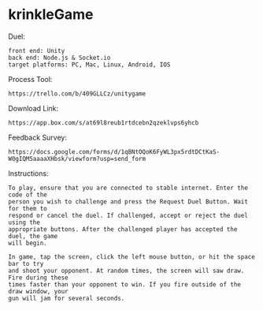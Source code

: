 # krinkleGame
Duel:

	front end: Unity
	back end: Node.js & Socket.io 
	target platforms: PC, Mac, Linux, Android, IOS
	
Process Tool:

	https://trello.com/b/409GLLCz/unitygame
	
Download Link:

	https://app.box.com/s/at69l8reub1rtdcebn2qzeklvps6yhcb
	
Feedback Survey:

	https://docs.google.com/forms/d/1qBNtOQoK6FyWL3px5rdtDCtKaS-W0gIQM5aaaaXHbsk/viewform?usp=send_form

Instructions:

	To play, ensure that you are connected to stable internet. Enter the code of the 
	person you wish to challenge and press the Request Duel Button. Wait for them to 
	respond or cancel the duel. If challenged, accept or reject the duel using the
	appropriate buttons. After the challenged player has accepted the duel, the game
	will begin.
	
	In game, tap the screen, click the left mouse button, or hit the space bar to try
	and shoot your opponent. At random times, the screen will saw draw. Fire during these
	times faster than your opponent to win. If you fire outside of the draw window, your
	gun will jam for several seconds.

